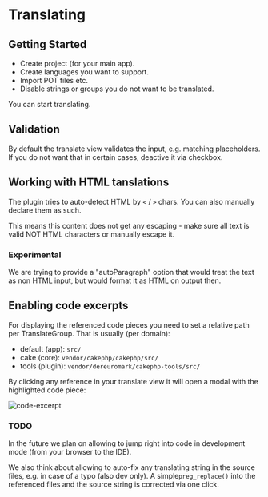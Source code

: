 # Translating

## Getting Started

* Create project (for your main app).
* Create languages you want to support.
* Import POT files etc.
* Disable strings or groups you do not want to be translated.

You can start translating.


## Validation
By default the translate view validates the input, e.g. matching placeholders.
If you do not want that in certain cases, deactive it via checkbox.


## Working with HTML tanslations
The plugin tries to auto-detect HTML by `<` / `>` chars.
You can also manually declare them as such.

This means this content does not get any escaping - make sure all text is valid NOT HTML characters or manually escape it.

### Experimental
We are trying to provide a "autoParagraph" option that would treat the text as non HTML input, but would format it as HTML on output then.


## Enabling code excerpts

For displaying the referenced code pieces you need to set a relative path per TranslateGroup.
That is usually (per domain):
- default (app): `src/`
- cake (core): `vendor/cakephp/cakephp/src/`
- tools (plugin): `vendor/dereuromark/cakephp-tools/src/`

By clicking any reference in your translate view it will open a modal with the highlighted code piece:

![code-excerpt](code-excerpt.jpg)

### TODO
In the future we plan on allowing to jump right into code in development mode (from your browser to the IDE).

We also think about allowing to auto-fix any translating string in the source files, e.g. in case of a typo (also dev only).
A simple`preg_replace()` into the referenced files and the source string is corrected via one click.

